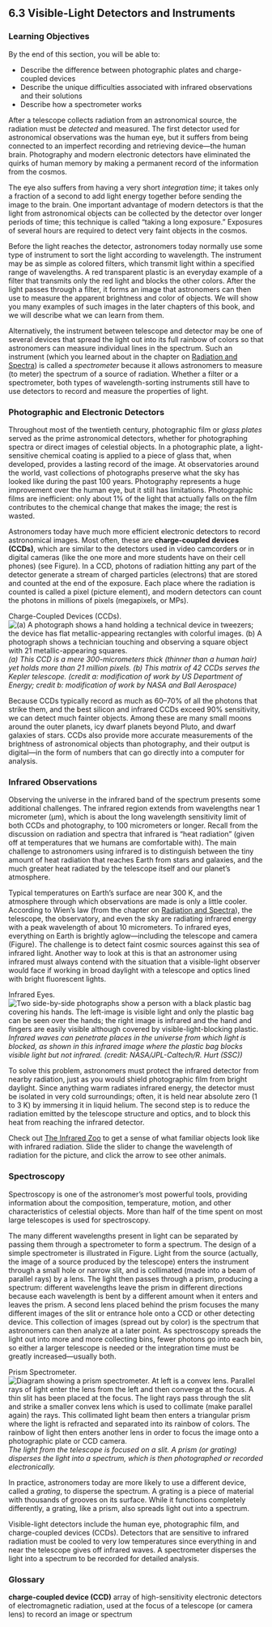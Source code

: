 ##  6.3 Visible-Light Detectors and Instruments 

### Learning Objectives

By the end of this section, you will be able to:

  - Describe the difference between photographic plates and charge-coupled devices
  - Describe the unique difficulties associated with infrared observations and their solutions
  - Describe how a spectrometer works

After a telescope collects radiation from an astronomical source, the radiation must be _detected_ and measured. The first detector used for astronomical observations was the human eye, but it suffers from being connected to an imperfect recording and retrieving device—the human brain. Photography and modern electronic detectors have eliminated the quirks of human memory by making a permanent record of the information from the cosmos.

The eye also suffers from having a very short _integration time_; it takes only a fraction of a second to add light energy together before sending the image to the brain. One important advantage of modern detectors is that the light from astronomical objects can be collected by the detector over longer periods of time; this technique is called “taking a long exposure.” Exposures of several hours are required to detect very faint objects in the cosmos.

Before the light reaches the detector, astronomers today normally use some type of instrument to sort the light according to wavelength. The instrument may be as simple as colored filters, which transmit light within a specified range of wavelengths. A red transparent plastic is an everyday example of a filter that transmits only the red light and blocks the other colors. After the light passes through a filter, it forms an image that astronomers can then use to measure the apparent brightness and color of objects. We will show you many examples of such images in the later chapters of this book, and we will describe what we can learn from them.

Alternatively, the instrument between telescope and detector may be one of several devices that spread the light out into its full rainbow of colors so that astronomers can measure individual lines in the spectrum. Such an instrument (which you learned about in the chapter on [Radiation and Spectra][1]) is called a _spectrometer_ because it allows astronomers to measure (to meter) the spectrum of a source of radiation. Whether a filter or a spectrometer, both types of wavelength-sorting instruments still have to use detectors to record and measure the properties of light.

### Photographic and Electronic Detectors

Throughout most of the twentieth century, photographic film or _glass plates_ served as the prime astronomical detectors, whether for photographing spectra or direct images of celestial objects. In a photographic plate, a light-sensitive chemical coating is applied to a piece of glass that, when developed, provides a lasting record of the image. At observatories around the world, vast collections of photographs preserve what the sky has looked like during the past 100 years. Photography represents a huge improvement over the human eye, but it still has limitations. Photographic films are inefficient: only about 1% of the light that actually falls on the film contributes to the chemical change that makes the image; the rest is wasted.

Astronomers today have much more efficient electronic detectors to record astronomical images. Most often, these are **charge-coupled devices (CCDs)**, which are similar to the detectors used in video camcorders or in digital cameras (like the one more and more students have on their cell phones) (see Figure). In a CCD, photons of radiation hitting any part of the detector generate a stream of charged particles (electrons) that are stored and counted at the end of the exposure. Each place where the radiation is counted is called a pixel (picture element), and modern detectors can count the photons in millions of pixels (megapixels, or MPs).

Charge-Coupled Devices (CCDs). ![\(a\) A photograph shows a hand holding a technical device in tweezers; the device has flat metallic-appearing rectangles with colorful images. \(b\) A photograph shows a technician touching and observing a square object with 21 metallic-appearing squares.][2] _(a) This CCD is a mere 300-micrometers thick (thinner than a human hair) yet holds more than 21 million pixels. (b) This matrix of 42 CCDs serves the Kepler telescope. (credit a: modification of work by US Department of Energy; credit b: modification of work by NASA and Ball Aerospace)_

Because CCDs typically record as much as 60–70% of all the photons that strike them, and the best silicon and infrared CCDs exceed 90% sensitivity, we can detect much fainter objects. Among these are many small moons around the outer planets, icy dwarf planets beyond Pluto, and dwarf galaxies of stars. CCDs also provide more accurate measurements of the brightness of astronomical objects than photography, and their output is digital—in the form of numbers that can go directly into a computer for analysis.

### Infrared Observations

Observing the universe in the infrared band of the spectrum presents some additional challenges. The infrared region extends from wavelengths near 1 micrometer (µm), which is about the long wavelength sensitivity limit of both CCDs and photography, to 100 micrometers or longer. Recall from the discussion on radiation and spectra that infrared is “heat radiation” (given off at temperatures that we humans are comfortable with). The main challenge to astronomers using infrared is to distinguish between the tiny amount of heat radiation that reaches Earth from stars and galaxies, and the much greater heat radiated by the telescope itself and our planet’s atmosphere.

Typical temperatures on Earth’s surface are near 300 K, and the atmosphere through which observations are made is only a little cooler. According to Wien’s law (from the chapter on [Radiation and Spectra][1]), the telescope, the observatory, and even the sky are radiating infrared energy with a peak wavelength of about 10 micrometers. To infrared eyes, everything on Earth is brightly aglow—including the telescope and camera (Figure). The challenge is to detect faint cosmic sources against this sea of infrared light. Another way to look at this is that an astronomer using infrared must always contend with the situation that a visible-light observer would face if working in broad daylight with a telescope and optics lined with bright fluorescent lights.

Infrared Eyes. ![Two side-by-side photographs show a person with a black plastic bag covering his hands. The left-image is visible light and only the plastic bag can be seen over the hands; the right image is infrared and the hand and fingers are easily visible although covered by visible-light-blocking plastic.][3] _Infrared waves can penetrate places in the universe from which light is blocked, as shown in this infrared image where the plastic bag blocks visible light but not infrared. (credit: NASA/JPL-Caltech/R. Hurt (SSC))_

To solve this problem, astronomers must protect the infrared detector from nearby radiation, just as you would shield photographic film from bright daylight. Since anything warm radiates infrared energy, the detector must be isolated in very cold surroundings; often, it is held near absolute zero (1 to 3 K) by immersing it in liquid helium. The second step is to reduce the radiation emitted by the telescope structure and optics, and to block this heat from reaching the infrared detector.

Check out [The Infrared Zoo][4] to get a sense of what familiar objects look like with infrared radiation. Slide the slider to change the wavelength of radiation for the picture, and click the arrow to see other animals.

### Spectroscopy

Spectroscopy is one of the astronomer’s most powerful tools, providing information about the composition, temperature, motion, and other characteristics of celestial objects. More than half of the time spent on most large telescopes is used for spectroscopy.

The many different wavelengths present in light can be separated by passing them through a spectrometer to form a spectrum. The design of a simple spectrometer is illustrated in Figure. Light from the source (actually, the image of a source produced by the telescope) enters the instrument through a small hole or narrow slit, and is collimated (made into a beam of parallel rays) by a lens. The light then passes through a prism, producing a spectrum: different wavelengths leave the prism in different directions because each wavelength is bent by a different amount when it enters and leaves the prism. A second lens placed behind the prism focuses the many different images of the slit or entrance hole onto a CCD or other detecting device. This collection of images (spread out by color) is the spectrum that astronomers can then analyze at a later point. As spectroscopy spreads the light out into more and more collecting bins, fewer photons go into each bin, so either a larger telescope is needed or the integration time must be greatly increased—usually both.

Prism Spectrometer. ![Diagram showing a prism spectrometer. At left is a convex lens. Parallel rays of light enter the lens from the left and then converge at the focus. A thin slit has been placed at the focus. The light rays pass through the slit and strike a smaller convex lens which is used to collimate \(make parallel again\) the rays. This collimated light beam then enters a triangular prism where the light is refracted and separated into its rainbow of colors. The rainbow of light then enters another lens in order to focus the image onto a photographic plate or CCD camera.][5] _The light from the telescope is focused on a slit. A prism (or grating) disperses the light into a spectrum, which is then photographed or recorded electronically._

In practice, astronomers today are more likely to use a different device, called a _grating_, to disperse the spectrum. A grating is a piece of material with thousands of grooves on its surface. While it functions completely differently, a grating, like a prism, also spreads light out into a spectrum.

Visible-light detectors include the human eye, photographic film, and charge-coupled devices (CCDs). Detectors that are sensitive to infrared radiation must be cooled to very low temperatures since everything in and near the telescope gives off infrared waves. A spectrometer disperses the light into a spectrum to be recorded for detailed analysis.

### Glossary

**charge-coupled device (CCD)** array of high-sensitivity electronic detectors of electromagnetic radiation, used at the focus of a telescope (or camera lens) to record an image or spectrum 

   [1]: /contents/2e737be8-ea65-48c3-aa0a-9f35b4c6a966@14.4:bc5ce180-f2b3-4469-a882-22bf96435c99@3
   [2]: https://cnx.org/resources/cacc30aab8320f3639f67709bee68efdafd1477e/OSC_Astro_06_03_CCD.jpg
   [3]: https://cnx.org/resources/4e250eb35f5060d26045977e295177faed2a6942/OSC_Astro_06_03_Infrared.jpg
   [4]: https://openstaxcollege.org/l/30IFZoo
   [5]: https://cnx.org/resources/35f77bfbd7b85258808bdb364ee5d29f31ee46b9/OSC_Astro_06_03_Prism.jpg


